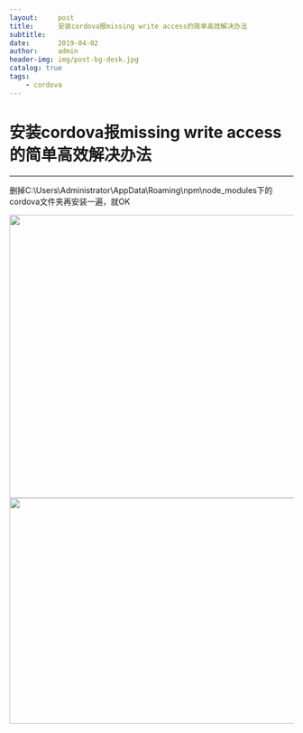 ```yaml
---
layout:     post
title:      安装cordova报missing write access的简单高效解决办法
subtitle:   
date:       2019-04-02
author:     admin
header-img: img/post-bg-desk.jpg
catalog: true
tags:
    - cordova
---
```


# 安装cordova报missing write access的简单高效解决办法

------

删掉C:\Users\Administrator\AppData\Roaming\npm\node_modules下的cordova文件夹再安装一遍，就OK

<img class="alignnone size-large wp-image-1912" src="https://www.blktime.com/img/2-1024x642.png" alt="" width="800" height="502" /> <img class="alignnone size-large wp-image-1913" src="https://www.blktime.com/img/3-1024x512.png" alt="" width="800" height="400" />